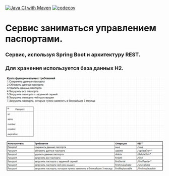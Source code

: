 [![Java CI with Maven](https://github.com/Dima-Stepanov/job4j_passport/actions/workflows/maven.yml/badge.svg)](https://github.com/Dima-Stepanov/job4j_passport/actions/workflows/maven.yml)
[![codecov](https://codecov.io/gh/Dima-Stepanov/job4j_passport/branch/master/graph/badge.svg?token=KCPyPP9nDe)](https://codecov.io/gh/Dima-Stepanov/job4j_passport)


<h1>Сервис заниматься управлением паспортами.</h1>

<h3>Сервис, используя Spring Boot и архитектуру REST.</h3>
<h3>Для хранения используется база данных H2. </h3>

![](img/micro.jpg) <br>